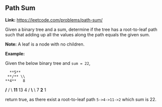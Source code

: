 ## Path Sum

**Link:** https://leetcode.com/problems/path-sum/

Given a binary tree and a sum, determine if the tree has a root-to-leaf path such that adding up all the values along the path equals the given sum.

**Note:** A leaf is a node with no children.

**Example:**

Given the below binary tree and `sum = 22`,

      **5**
     **/** \\
    **4**   8
   **/**   / \\
  **11**  13  4
 /  **\\**      \\
7    **2**      1

return true, as there exist a root-to-leaf path `5->4->11->2` which sum is 22.